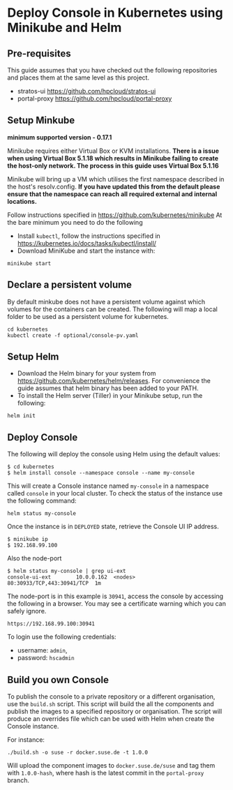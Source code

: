 # Deploy Console in Kubernetes using Minikube and Helm

## Pre-requisites
This guide assumes that you have checked out the following repositories and places them at the same level as this project.
- stratos-ui https://github.com/hpcloud/stratos-ui
- portal-proxy https://github.com/hpcloud/portal-proxy


## Setup Minkube

**minimum supported version - 0.17.1**

Minikube requires either Virtual Box or KVM installations. **There is a issue when using Virtual Box 5.1.18 which 
results in Minikube failing to create the host-only network. The process in this guide uses Virtual Box 5.1.16**

Minikube will bring up a VM which utilises the first namespace described in the host's resolv.config. **If you have 
updated this from the default please ensure that the namespace can reach all required external and internal locations.**

Follow instructions specified in https://github.com/kubernetes/minikube
At the bare minimum you need to do the following
- Install `kubectl`, follow the instructions specified in https://kubernetes.io/docs/tasks/kubectl/install/
- Download MiniKube and start the instance with:
 ```
minikube start
```

## Declare a persistent volume
By default minkube does not have a persistent volume against which volumes for the containers can be created.
The following will map a local folder to be used as a persistent volume for kubernetes.
```
cd kubernetes
kubectl create -f optional/console-pv.yaml
```

## Setup Helm
- Download the Helm binary for your system from https://github.com/kubernetes/helm/releases.
For convenience the guide assumes that helm binary has been added to your PATH.
- To install the Helm server (Tiller) in your Minikube setup, run the following:
```
helm init
```

## Deploy Console
The following will deploy the console using Helm using the default values:
```
$ cd kubernetes
$ helm install console --namespace console --name my-console
```

This will create a Console instance named `my-console` in a namespace called `console` in your local cluster.
To check the status of the instance use the following command:
```
helm status my-console
```

Once the instance is in `DEPLOYED` state, retrieve the Console UI IP address.
```
$ minikube ip
$ 192.168.99.100
```

Also the node-port
```
$ helm status my-console | grep ui-ext
console-ui-ext        10.0.0.162  <nodes>      80:30933/TCP,443:30941/TCP  1m  
```

The node-port is in this example is `30941`, access the console by accessing the following in a browser. You may see a certificate warning which you can safely ignore.
```
https://192.168.99.100:30941
```

To login use the following credentials:
 - username: `admin`,
 - password: `hscadmin`
 
## Build you own Console
To publish the console to a private repository or a different organisation, use the `build.sh` script.
This script will build the all the components and publish the images to a specified repository or organisation. The script will produce an overrides file which can be used with Helm when create the Console instance.

For instance:
```
./build.sh -o suse -r docker.suse.de -t 1.0.0
```
Will upload the component images to `docker.suse.de/suse` and tag them with `1.0.0-hash`, where hash is the latest commit in the `portal-proxy` branch.
